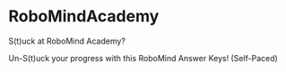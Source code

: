 # RoboMindAcademy

S(t)uck at RoboMind Academy?

Un-S(t)uck your progress with this RoboMind Answer Keys! (Self-Paced)
